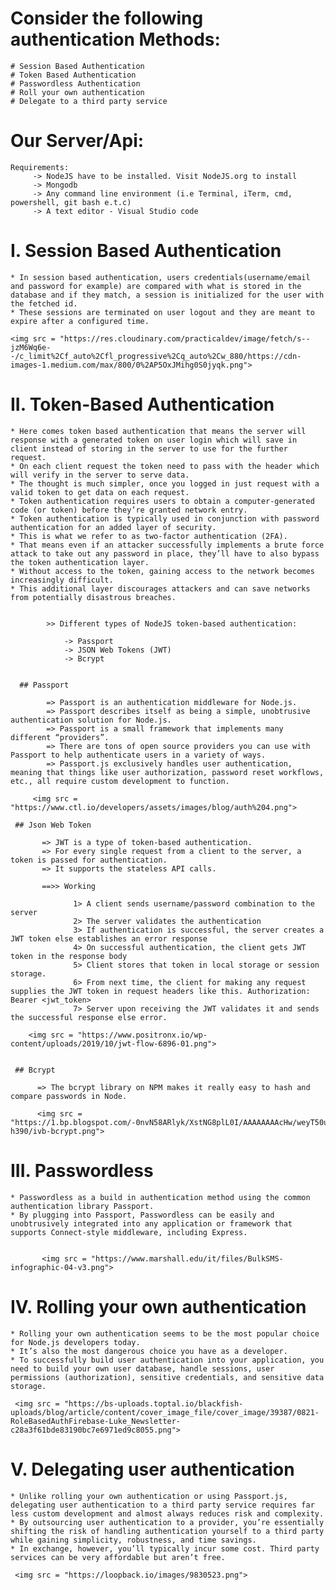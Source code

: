 # Consider the following authentication Methods:

    # Session Based Authentication
    # Token Based Authentication
    # Passwordless Authentication
    # Roll your own authentication
    # Delegate to a third party service


# Our Server/Api:

    Requirements:
         -> NodeJS have to be installed. Visit NodeJS.org to install 
         -> Mongodb 
         -> Any command line environment (i.e Terminal, iTerm, cmd, powershell, git bash e.t.c)
         -> A text editor - Visual Studio code


# I. Session Based Authentication

    * In session based authentication, users credentials(username/email and password for example) are compared with what is stored in the database and if they match, a session is initialized for the user with the fetched id. 
    * These sessions are terminated on user logout and they are meant to expire after a configured time.
 
    <img src = "https://res.cloudinary.com/practicaldev/image/fetch/s--jzM6Wq6e--/c_limit%2Cf_auto%2Cfl_progressive%2Cq_auto%2Cw_880/https://cdn-images-1.medium.com/max/800/0%2AP5OxJMihg0S0jyqk.png">


# II. Token-Based Authentication
     
    * Here comes token based authentication that means the server will response with a generated token on user login which will save in client instead of storing in the server to use for the further request.
    * On each client request the token need to pass with the header which will verify in the server to serve data. 
    * The thought is much simpler, once you logged in just request with a valid token to get data on each request. 
    * Token authentication requires users to obtain a computer-generated code (or token) before they’re granted network entry. 
    * Token authentication is typically used in conjunction with password authentication for an added layer of security. 
    * This is what we refer to as two-factor authentication (2FA). 
    * That means even if an attacker successfully implements a brute force attack to take out any password in place, they’ll have to also bypass the token authentication layer. 
    * Without access to the token, gaining access to the network becomes increasingly difficult. 
    * This additional layer discourages attackers and can save networks from potentially disastrous breaches.
 
             
            >> Different types of NodeJS token-based authentication:
                  
                -> Passport
                -> JSON Web Tokens (JWT)
                -> Bcrypt 


      ## Passport 
          
            => Passport is an authentication middleware for Node.js. 
            => Passport describes itself as being a simple, unobtrusive authentication solution for Node.js.
            => Passport is a small framework that implements many different “providers”. 
            => There are tons of open source providers you can use with Passport to help authenticate users in a variety of ways.
            => Passport.js exclusively handles user authentication, meaning that things like user authorization, password reset workflows, etc., all require custom development to function.

         <img src = "https://www.ctl.io/developers/assets/images/blog/auth%204.png">
     
     ## Json Web Token

           => JWT is a type of token-based authentication. 
           => For every single request from a client to the server, a token is passed for authentication.
           => It supports the stateless API calls.

           ==>> Working
                  
                  1> A client sends username/password combination to the server
                  2> The server validates the authentication
                  3> If authentication is successful, the server creates a JWT token else establishes an error response
                  4> On successful authentication, the client gets JWT token in the response body
                  5> Client stores that token in local storage or session storage.
                  6> From next time, the client for making any request supplies the JWT token in request headers like this. Authorization: Bearer <jwt_token>
                  7> Server upon receiving the JWT validates it and sends the successful response else error.

        <img src = "https://www.positronx.io/wp-content/uploads/2019/10/jwt-flow-6896-01.png">

      
     ## Bcrypt 
         
          => The bcrypt library on NPM makes it really easy to hash and compare passwords in Node. 

          <img src = "https://1.bp.blogspot.com/-0nvN58ARlyk/XstNG8plL0I/AAAAAAAAcHw/weyT50uR70wTV7i8jmllw6pzUA0g27XlQCK4BGAsYHg/w640-h390/ivb-bcrypt.png">


# III. Passwordless

    * Passwordless as a build in authentication method using the common authentication library Passport.
    * By plugging into Passport, Passwordless can be easily and unobtrusively integrated into any application or framework that supports Connect-style middleware, including Express.

           
           <img src = "https://www.marshall.edu/it/files/BulkSMS-infographic-04-v3.png">

# IV. Rolling your own authentication

    * Rolling your own authentication seems to be the most popular choice for Node.js developers today.
    * It’s also the most dangerous choice you have as a developer.
    * To successfully build user authentication into your application, you need to build your own user database, handle sessions, user permissions (authorization), sensitive credentials, and sensitive data storage.
  
     <img src = "https://bs-uploads.toptal.io/blackfish-uploads/blog/article/content/cover_image_file/cover_image/39387/0821-RoleBasedAuthFirebase-Luke_Newsletter-c28a3f61bde83190bc7e6971ed9c8055.png">

# V. Delegating user authentication

    * Unlike rolling your own authentication or using Passport.js, delegating user authentication to a third party service requires far less custom development and almost always reduces risk and complexity.
    * By outsourcing user authentication to a provider, you’re essentially shifting the risk of handling authentication yourself to a third party while gaining simplicity, robustness, and time savings. 
    * In exchange, however, you’ll typically incur some cost. Third party services can be very affordable but aren’t free.

     <img src = "https://loopback.io/images/9830523.png">